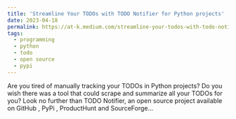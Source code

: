```yaml
---
title: 'Streamline Your TODOs with TODO Notifier for Python projects'
date: 2023-04-18
permalink: https://at-k.medium.com/streamline-your-todos-with-todo-notifier-for-python-projects-6f95c03a2d34
tags:
  - programming
  - python
  - todo
  - open source
  - pypi
---
```


Are you tired of manually tracking your TODOs in Python projects? Do you wish there was a tool that could scrape and summarize all your TODOs for you? Look no further than TODO Notifier, an open source project available on GitHub , PyPi , ProductHunt and SourceForge...

